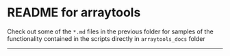 README  for arraytools
======================

Check out some of the `*.md` files in the previous folder for samples of the functionality contained in the scripts directly in `arraytools_docs` folder

-----
